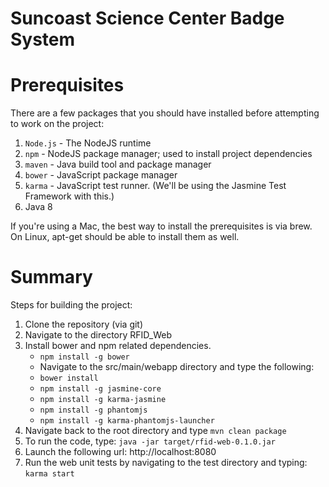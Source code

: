 # Suncoast Science Center Badge System

# Prerequisites

There are a few packages that you should have installed before attempting to work on the project:

1. `Node.js` - The NodeJS runtime
2. `npm` - NodeJS package manager; used to install project dependencies
3. `maven` - Java build tool and package manager
4. `bower` - JavaScript package manager
5. `karma` - JavaScript test runner. (We'll be using the Jasmine Test Framework with this.)
6. Java 8

If you're using a Mac, the best way to install the prerequisites is via brew. On Linux, apt-get should be able to install them as well.

# Summary

Steps for building the project:

1. Clone the repository (via git)
2. Navigate to the directory RFID_Web
3. Install bower and npm related dependencies.
    - `npm install -g bower`
    - Navigate to the src/main/webapp directory and type the following:
    - `bower install`
    - `npm install -g jasmine-core`
    - `npm install -g karma-jasmine`
    - `npm install -g phantomjs`
    - `npm install -g karma-phantomjs-launcher`
4. Navigate back to the root directory and type `mvn clean package`
5. To run the code, type: `java -jar target/rfid-web-0.1.0.jar`
6. Launch the following url:
http://localhost:8080
7. Run the web unit tests by navigating to the test directory and typing: `karma start`

